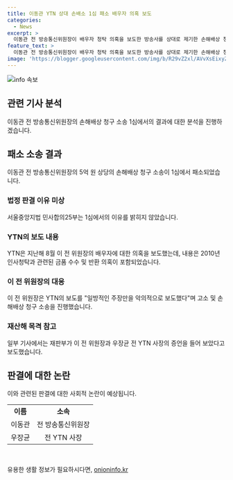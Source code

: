 ```yaml
---
title: 이동관 YTN 상대 손배소 1심 패소 배우자 의혹 보도
categories:
  - News
excerpt: >
  이동관 전 방송통신위원장이 배우자 청탁 의혹을 보도한 방송사를 상대로 제기한 손해배상 청구 소송 1심에서 패소했습니다. 서울중앙지법은 5억원 상당의 손해배상 청구 소송에서 이 전 위원장의 패소를 판결했으며, YTN은 이 전 위원장의 배우자가 인사청탁과 관련된 의혹을 보도한 것에 대해 악의적인 보도라 주장했습니다.
feature_text: >
  이동관 전 방송통신위원장이 배우자 청탁 의혹을 보도한 방송사를 상대로 제기한 손해배상 청구 소송 1심에서 패소했습니다. 서울중앙지법은 5억원 상당의 손해배상 청구 소송에서 이 전 위원장의 패소를 판결했으며, YTN은 이 전 위원장의 배우자가 인사청탁과 관련된 의혹을 보도한 것에 대해 악의적인 보도라 주장했습니다.
image: 'https://blogger.googleusercontent.com/img/b/R29vZ2xl/AVvXsEixyZcFfHzMRdzZMjFBmAUKJYCLCGyLL1o632UiGVXcaFdKo_bkvkuCioo0uUKlGfBVcT3P84aROyZIXSBEx3Aw5nCQ3pTgDom1WDC4m8eifvWiAmWEEVb4x6G_l8C0QH225ldMjyaFvpxGEBGNO37VmDTDMHGhJPq73UglMfDca1-0aw/s1600/blogspot.png'
---
```


<p><img src="https://blogger.googleusercontent.com/img/b/R29vZ2xl/AVvXsEixyZcFfHzMRdzZMjFBmAUKJYCLCGyLL1o632UiGVXcaFdKo_bkvkuCioo0uUKlGfBVcT3P84aROyZIXSBEx3Aw5nCQ3pTgDom1WDC4m8eifvWiAmWEEVb4x6G_l8C0QH225ldMjyaFvpxGEBGNO37VmDTDMHGhJPq73UglMfDca1-0aw/s1600/blogspot.png" alt="info 속보" /></p>

<h2 data-ke-size="size26">관련 기사 분석</h2>

<p data-ke-size="size16">이동관 전 방송통신위원장의 손해배상 청구 소송 1심에서의 결과에 대한 분석을 진행하겠습니다.</p>

<h2 data-ke-size="size24">패소 소송 결과</h2>

<p data-ke-size="size16">이동관 전 방송통신위원장의 5억 원 상당의 손해배상 청구 소송이 1심에서 패소되었습니다.</p>

<h3>법정 판결 이유 미상</h3>

<p data-ke-size="size16">서울중앙지법 민사합의25부는 1심에서의 이유를 밝히지 않았습니다.</p>

<h3>YTN의 보도 내용</h3>

<p data-ke-size="size16">YTN은 지난해 8월 이 전 위원장의 배우자에 대한 의혹을 보도했는데, 내용은 2010년 인사청탁과 관련된 금품 수수 및 반환 의혹이 포함되었습니다.</p>

<h3>이 전 위원장의 대응</h3>

<p data-ke-size="size16">이 전 위원장은 YTN의 보도를 "일방적인 주장만을 악의적으로 보도했다"며 고소 및 손해배상 청구 소송을 진행했습니다.</p>

<h3>재산해 목격 참고</h3>

<p data-ke-size="size16">일부 기사에서는 재판부가 이 전 위원장과 우장균 전 YTN 사장의 증언을 들어 보았다고 보도했습니다.</p>

<h2 data-ke-size="size24">판결에 대한 논란</h2>

<p data-ke-size="size16">이와 관련된 판결에 대한 사회적 논란이 예상됩니다.</p>

<table>
    <tr>
        <td style="text-align: center; height: 17px;"><b>이름</b></td>
        <td style="text-align: center; height: 17px;"><b>소속</b></td>
    </tr>
    <tr>
        <td style="text-align: center; height: 17px;">이동관</td>
        <td style="text-align: center; height: 17px;">전 방송통신위원장</td>
    </tr>
    <tr>
        <td style="text-align: center; height: 17px;">우장균</td>
        <td style="text-align: center; height: 17px;">전 YTN 사장</td>
    </tr>
</table>

<p data-ke-size="size16">&nbsp;</p>
유용한 생활 정보가 필요하시다면, <a href="https://onioninfo.kr" rel="dofollow">onioninfo.kr</a>



